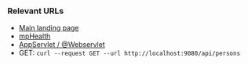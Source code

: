 ### Relevant URLs

- [Main landing page](http://localhost:9080)
- [mpHealth](http://localhost:9080/health)
- [AppServlet / @Webservlet](http://localhost:9080/app)
- GET: ```curl --request GET --url http://localhost:9080/api/persons```